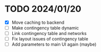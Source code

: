 # TODO 2024/01/20
* [x] Move caching to backend
* [ ] Make contingency table dynamic
* [ ] Link contingency table and networks
* [ ] Fix layout issues of contingency table
* [ ] Add parameters to main UI again (maybe)
